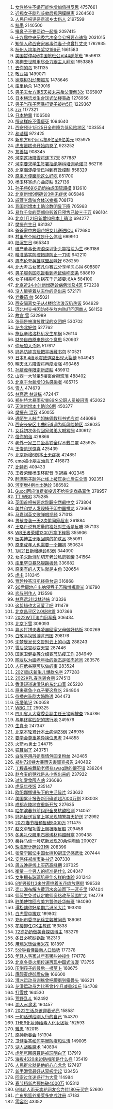 1. [女性终生不婚可能性增加值得反思](https://s.weibo.com//weibo?q=%23%E5%A5%B3%E6%80%A7%E7%BB%88%E7%94%9F%E4%B8%8D%E5%A9%9A%E5%8F%AF%E8%83%BD%E6%80%A7%E5%A2%9E%E5%8A%A0%E5%80%BC%E5%BE%97%E5%8F%8D%E6%80%9D%23&Refer=top) 4757661
2. [近视女子剧烈咳嗽后视网膜脱离](https://s.weibo.com//weibo?q=%23%E8%BF%91%E8%A7%86%E5%A5%B3%E5%AD%90%E5%89%A7%E7%83%88%E5%92%B3%E5%97%BD%E5%90%8E%E8%A7%86%E7%BD%91%E8%86%9C%E8%84%B1%E7%A6%BB%23&Refer=top) 2264560
3. [人民日报评恶意返乡太伤人](https://s.weibo.com//weibo?q=%23%E4%BA%BA%E6%B0%91%E6%97%A5%E6%8A%A5%E8%AF%84%E6%81%B6%E6%84%8F%E8%BF%94%E4%B9%A1%E5%A4%AA%E4%BC%A4%E4%BA%BA%23&Refer=top) 2197599
4. [梓墨](https://s.weibo.com//weibo?q=%E6%A2%93%E5%A2%A8&Refer=top) 2140500
5. [擤鼻子不要两边一起擤](https://s.weibo.com//weibo?q=%23%E6%93%A4%E9%BC%BB%E5%AD%90%E4%B8%8D%E8%A6%81%E4%B8%A4%E8%BE%B9%E4%B8%80%E8%B5%B7%E6%93%A4%23&Refer=top) 2097415
6. [十九届中央纪委六次全会公报要点速览](https://s.weibo.com//weibo?q=%23%E5%8D%81%E4%B9%9D%E5%B1%8A%E4%B8%AD%E5%A4%AE%E7%BA%AA%E5%A7%94%E5%85%AD%E6%AC%A1%E5%85%A8%E4%BC%9A%E5%85%AC%E6%8A%A5%E8%A6%81%E7%82%B9%E9%80%9F%E8%A7%88%23&Refer=top) 2031015
7. [知情人称西安家暴事件妻子也曾打丈夫](https://s.weibo.com//weibo?q=%23%E7%9F%A5%E6%83%85%E4%BA%BA%E7%A7%B0%E8%A5%BF%E5%AE%89%E5%AE%B6%E6%9A%B4%E4%BA%8B%E4%BB%B6%E5%A6%BB%E5%AD%90%E4%B9%9F%E6%9B%BE%E6%89%93%E4%B8%88%E5%A4%AB%23&Refer=top) 1762935
8. [杭州人均年终奖12196元](https://s.weibo.com//weibo?q=%23%E6%9D%AD%E5%B7%9E%E4%BA%BA%E5%9D%87%E5%B9%B4%E7%BB%88%E5%A5%9612196%E5%85%83%23&Refer=top) 1661583
9. [美国暂停4家中国航班公司44趟航班](https://s.weibo.com//weibo?q=%23%E7%BE%8E%E5%9B%BD%E6%9A%82%E5%81%9C4%E5%AE%B6%E4%B8%AD%E5%9B%BD%E8%88%AA%E7%8F%AD%E5%85%AC%E5%8F%B844%E8%B6%9F%E8%88%AA%E7%8F%AD%23&Refer=top) 1659813
10. [狗狗去世前用尽全力跟主人拜别](https://s.weibo.com//weibo?q=%23%E7%8B%97%E7%8B%97%E5%8E%BB%E4%B8%96%E5%89%8D%E7%94%A8%E5%B0%BD%E5%85%A8%E5%8A%9B%E8%B7%9F%E4%B8%BB%E4%BA%BA%E6%8B%9C%E5%88%AB%23&Refer=top) 1653885
11. [去你的岛](https://s.weibo.com//weibo?q=%E5%8E%BB%E4%BD%A0%E7%9A%84%E5%B2%9B&Refer=top) 1511135
12. [敬业福](https://s.weibo.com//weibo?q=%E6%95%AC%E4%B8%9A%E7%A6%8F&Refer=top) 1499071
13. [徐瑛彬3比1樊振东](https://s.weibo.com//weibo?q=%23%E5%BE%90%E7%91%9B%E5%BD%AC3%E6%AF%941%E6%A8%8A%E6%8C%AF%E4%B8%9C%23&Refer=top) 1478646
14. [库里绝杀](https://s.weibo.com//weibo?q=%23%E5%BA%93%E9%87%8C%E7%BB%9D%E6%9D%80%23&Refer=top) 1439016
15. [男子去女方家5天被未来岳父灌倒3次](https://s.weibo.com//weibo?q=%23%E7%94%B7%E5%AD%90%E5%8E%BB%E5%A5%B3%E6%96%B9%E5%AE%B65%E5%A4%A9%E8%A2%AB%E6%9C%AA%E6%9D%A5%E5%B2%B3%E7%88%B6%E7%81%8C%E5%80%923%E6%AC%A1%23&Refer=top) 1365907
16. [日本横滨发生台球式坠楼事故](https://s.weibo.com//weibo?q=%23%E6%97%A5%E6%9C%AC%E6%A8%AA%E6%BB%A8%E5%8F%91%E7%94%9F%E5%8F%B0%E7%90%83%E5%BC%8F%E5%9D%A0%E6%A5%BC%E4%BA%8B%E6%95%85%23&Refer=top) 1276956
17. [男子当孩子面暴打妻子被拘5日](https://s.weibo.com//weibo?q=%23%E7%94%B7%E5%AD%90%E5%BD%93%E5%AD%A9%E5%AD%90%E9%9D%A2%E6%9A%B4%E6%89%93%E5%A6%BB%E5%AD%90%E8%A2%AB%E6%8B%985%E6%97%A5%23&Refer=top) 1229367
18. [zzr](https://s.weibo.com//weibo?q=zzr&Refer=top) 1177321
19. [日本地震](https://s.weibo.com//weibo?q=%E6%97%A5%E6%9C%AC%E5%9C%B0%E9%9C%87&Refer=top) 1106508
20. [照这样吃不得瘦死](https://s.weibo.com//weibo?q=%23%E7%85%A7%E8%BF%99%E6%A0%B7%E5%90%83%E4%B8%8D%E5%BE%97%E7%98%A6%E6%AD%BB%23&Refer=top) 1094640
21. [西安预计1月25日全市降为低风险地区](https://s.weibo.com//weibo?q=%23%E8%A5%BF%E5%AE%89%E9%A2%84%E8%AE%A11%E6%9C%8825%E6%97%A5%E5%85%A8%E5%B8%82%E9%99%8D%E4%B8%BA%E4%BD%8E%E9%A3%8E%E9%99%A9%E5%9C%B0%E5%8C%BA%23&Refer=top) 1033554
22. [和谐福](https://s.weibo.com//weibo?q=%23%E5%92%8C%E8%B0%90%E7%A6%8F%23&Refer=top) 972425
23. [新东方6个月亏损8亿至9亿美元](https://s.weibo.com//weibo?q=%23%E6%96%B0%E4%B8%9C%E6%96%B96%E4%B8%AA%E6%9C%88%E4%BA%8F%E6%8D%9F8%E4%BA%BF%E8%87%B39%E4%BA%BF%E7%BE%8E%E5%85%83%23&Refer=top) 925975
24. [虎皮蛋糕也开始内卷了](https://s.weibo.com//weibo?q=%23%E8%99%8E%E7%9A%AE%E8%9B%8B%E7%B3%95%E4%B9%9F%E5%BC%80%E5%A7%8B%E5%86%85%E5%8D%B7%E4%BA%86%23&Refer=top) 923252
25. [友善福](https://s.weibo.com//weibo?q=%E5%8F%8B%E5%96%84%E7%A6%8F&Refer=top) 908345
26. [河南这场降雪将连下7天](https://s.weibo.com//weibo?q=%23%E6%B2%B3%E5%8D%97%E8%BF%99%E5%9C%BA%E9%99%8D%E9%9B%AA%E5%B0%86%E8%BF%9E%E4%B8%8B7%E5%A4%A9%23&Refer=top) 877887
27. [河南要求学生签署拒绝学科培训承诺书](https://s.weibo.com//weibo?q=%23%E6%B2%B3%E5%8D%97%E8%A6%81%E6%B1%82%E5%AD%A6%E7%94%9F%E7%AD%BE%E7%BD%B2%E6%8B%92%E7%BB%9D%E5%AD%A6%E7%A7%91%E5%9F%B9%E8%AE%AD%E6%89%BF%E8%AF%BA%E4%B9%A6%23&Refer=top) 862116
28. [北京海淀疫情已得到有效控制](https://s.weibo.com//weibo?q=%23%E5%8C%97%E4%BA%AC%E6%B5%B7%E6%B7%80%E7%96%AB%E6%83%85%E5%B7%B2%E5%BE%97%E5%88%B0%E6%9C%89%E6%95%88%E6%8E%A7%E5%88%B6%23&Refer=top) 858329
29. [原来方便面能这么好吃](https://s.weibo.com//weibo?q=%23%E5%8E%9F%E6%9D%A5%E6%96%B9%E4%BE%BF%E9%9D%A2%E8%83%BD%E8%BF%99%E4%B9%88%E5%A5%BD%E5%90%83%23&Refer=top) 851700
30. [杨玉环寅虎心曲皮肤](https://s.weibo.com//weibo?q=%23%E6%9D%A8%E7%8E%89%E7%8E%AF%E5%AF%85%E8%99%8E%E5%BF%83%E6%9B%B2%E7%9A%AE%E8%82%A4%23&Refer=top) 827136
31. [孙子将69岁奶奶拍成国际超模](https://s.weibo.com//weibo?q=%23%E5%AD%99%E5%AD%90%E5%B0%8669%E5%B2%81%E5%A5%B6%E5%A5%B6%E6%8B%8D%E6%88%90%E5%9B%BD%E9%99%85%E8%B6%85%E6%A8%A1%23&Refer=top) 812610
32. [北京新增9例确诊3例无症状](https://s.weibo.com//weibo?q=%23%E5%8C%97%E4%BA%AC%E6%96%B0%E5%A2%9E9%E4%BE%8B%E7%A1%AE%E8%AF%8A3%E4%BE%8B%E6%97%A0%E7%97%87%E7%8A%B6%23&Refer=top) 805846
33. [戚薇李承铉合体送幸福](https://s.weibo.com//weibo?q=%23%E6%88%9A%E8%96%87%E6%9D%8E%E6%89%BF%E9%93%89%E5%90%88%E4%BD%93%E9%80%81%E5%B9%B8%E7%A6%8F%23&Refer=top) 708170
34. [我国新增本土确诊数明显下降](https://s.weibo.com//weibo?q=%23%E6%88%91%E5%9B%BD%E6%96%B0%E5%A2%9E%E6%9C%AC%E5%9C%9F%E7%A1%AE%E8%AF%8A%E6%95%B0%E6%98%8E%E6%98%BE%E4%B8%8B%E9%99%8D%23&Refer=top) 705963
35. [易烊千玺的两部电影首日预售已破三千万](https://s.weibo.com//weibo?q=%23%E6%98%93%E7%83%8A%E5%8D%83%E7%8E%BA%E7%9A%84%E4%B8%A4%E9%83%A8%E7%94%B5%E5%BD%B1%E9%A6%96%E6%97%A5%E9%A2%84%E5%94%AE%E5%B7%B2%E7%A0%B4%E4%B8%89%E5%8D%83%E4%B8%87%23&Refer=top) 696104
36. [北京1月21日新增10例本土确诊](https://s.weibo.com//weibo?q=%23%E5%8C%97%E4%BA%AC1%E6%9C%8821%E6%97%A5%E6%96%B0%E5%A2%9E10%E4%BE%8B%E6%9C%AC%E5%9C%9F%E7%A1%AE%E8%AF%8A%23&Refer=top) 694277
37. [樊振东生日](https://s.weibo.com//weibo?q=%E6%A8%8A%E6%8C%AF%E4%B8%9C%E7%94%9F%E6%97%A5&Refer=top) 681387
38. [爸爸家中放烟花把女儿送进ICU](https://s.weibo.com//weibo?q=%23%E7%88%B8%E7%88%B8%E5%AE%B6%E4%B8%AD%E6%94%BE%E7%83%9F%E8%8A%B1%E6%8A%8A%E5%A5%B3%E5%84%BF%E9%80%81%E8%BF%9BICU%23&Refer=top) 672680
39. [村里有个网红是什么体验](https://s.weibo.com//weibo?q=%23%E6%9D%91%E9%87%8C%E6%9C%89%E4%B8%AA%E7%BD%91%E7%BA%A2%E6%98%AF%E4%BB%80%E4%B9%88%E4%BD%93%E9%AA%8C%23&Refer=top) 669910
40. [陆沉生日](https://s.weibo.com//weibo?q=%E9%99%86%E6%B2%89%E7%94%9F%E6%97%A5&Refer=top) 665343
41. [破产董事长流浪深圳街头靠拾荒为生](https://s.weibo.com//weibo?q=%23%E7%A0%B4%E4%BA%A7%E8%91%A3%E4%BA%8B%E9%95%BF%E6%B5%81%E6%B5%AA%E6%B7%B1%E5%9C%B3%E8%A1%97%E5%A4%B4%E9%9D%A0%E6%8B%BE%E8%8D%92%E4%B8%BA%E7%94%9F%23&Refer=top) 663186
42. [精准落实防控措施防止一刀切](https://s.weibo.com//weibo?q=%23%E7%B2%BE%E5%87%86%E8%90%BD%E5%AE%9E%E9%98%B2%E6%8E%A7%E6%8E%AA%E6%96%BD%E9%98%B2%E6%AD%A2%E4%B8%80%E5%88%80%E5%88%87%23&Refer=top) 642210
43. [周杰伦夸英雄联盟品味好](https://s.weibo.com//weibo?q=%E5%91%A8%E6%9D%B0%E4%BC%A6%E5%A4%B8%E8%8B%B1%E9%9B%84%E8%81%94%E7%9B%9F%E5%93%81%E5%91%B3%E5%A5%BD&Refer=top) 626259
44. [北大考古女孩凡尔赛式分享学习心得](https://s.weibo.com//weibo?q=%23%E5%8C%97%E5%A4%A7%E8%80%83%E5%8F%A4%E5%A5%B3%E5%AD%A9%E5%87%A1%E5%B0%94%E8%B5%9B%E5%BC%8F%E5%88%86%E4%BA%AB%E5%AD%A6%E4%B9%A0%E5%BF%83%E5%BE%97%23&Refer=top) 608807
45. [男子服务区吃饭看到老鼠偷吃面条](https://s.weibo.com//weibo?q=%23%E7%94%B7%E5%AD%90%E6%9C%8D%E5%8A%A1%E5%8C%BA%E5%90%83%E9%A5%AD%E7%9C%8B%E5%88%B0%E8%80%81%E9%BC%A0%E5%81%B7%E5%90%83%E9%9D%A2%E6%9D%A1%23&Refer=top) 588619
46. [女子相亲吃火锅花千元被要求AA](https://s.weibo.com//weibo?q=%23%E5%A5%B3%E5%AD%90%E7%9B%B8%E4%BA%B2%E5%90%83%E7%81%AB%E9%94%85%E8%8A%B1%E5%8D%83%E5%85%83%E8%A2%AB%E8%A6%81%E6%B1%82AA%23&Refer=top) 584100
47. [北京近24小时新增确诊病例涉及4区](https://s.weibo.com//weibo?q=%23%E5%8C%97%E4%BA%AC%E8%BF%9124%E5%B0%8F%E6%97%B6%E6%96%B0%E5%A2%9E%E7%A1%AE%E8%AF%8A%E7%97%85%E4%BE%8B%E6%B6%89%E5%8F%8A4%E5%8C%BA%23&Refer=top) 573238
48. [没人能笑着从去你的岛出来](https://s.weibo.com//weibo?q=%23%E6%B2%A1%E4%BA%BA%E8%83%BD%E7%AC%91%E7%9D%80%E4%BB%8E%E5%8E%BB%E4%BD%A0%E7%9A%84%E5%B2%9B%E5%87%BA%E6%9D%A5%23&Refer=top) 572171
49. [老番茄 帅](https://s.weibo.com//weibo?q=%E8%80%81%E7%95%AA%E8%8C%84%20%E5%B8%85&Refer=top) 565021
50. [西安隔离女子从4楼给流浪汉扔热饭](https://s.weibo.com//weibo?q=%23%E8%A5%BF%E5%AE%89%E9%9A%94%E7%A6%BB%E5%A5%B3%E5%AD%90%E4%BB%8E4%E6%A5%BC%E7%BB%99%E6%B5%81%E6%B5%AA%E6%B1%89%E6%89%94%E7%83%AD%E9%A5%AD%23&Refer=top) 564929
51. [河北村支书因防疫在群内称赶回河南人](https://s.weibo.com//weibo?q=%23%E6%B2%B3%E5%8C%97%E6%9D%91%E6%94%AF%E4%B9%A6%E5%9B%A0%E9%98%B2%E7%96%AB%E5%9C%A8%E7%BE%A4%E5%86%85%E7%A7%B0%E8%B5%B6%E5%9B%9E%E6%B2%B3%E5%8D%97%E4%BA%BA%23&Refer=top) 561150
52. [故宫 雪](https://s.weibo.com//weibo?q=%E6%95%85%E5%AE%AB%20%E9%9B%AA&Refer=top) 532989
53. [张俪是被演技耽误的女团吧](https://s.weibo.com//weibo?q=%23%E5%BC%A0%E4%BF%AA%E6%98%AF%E8%A2%AB%E6%BC%94%E6%8A%80%E8%80%BD%E8%AF%AF%E7%9A%84%E5%A5%B3%E5%9B%A2%E5%90%A7%23&Refer=top) 530702
54. [花少北好帅](https://s.weibo.com//weibo?q=%E8%8A%B1%E5%B0%91%E5%8C%97%E5%A5%BD%E5%B8%85&Refer=top) 527762
55. [施瓦辛格洛杉矶发生车祸](https://s.weibo.com//weibo?q=%23%E6%96%BD%E7%93%A6%E8%BE%9B%E6%A0%BC%E6%B4%9B%E6%9D%89%E7%9F%B6%E5%8F%91%E7%94%9F%E8%BD%A6%E7%A5%B8%23&Refer=top) 526114
56. [财务自由原来是这个意思](https://s.weibo.com//weibo?q=%23%E8%B4%A2%E5%8A%A1%E8%87%AA%E7%94%B1%E5%8E%9F%E6%9D%A5%E6%98%AF%E8%BF%99%E4%B8%AA%E6%84%8F%E6%80%9D%23&Refer=top) 520937
57. [你玩狼人杀吗](https://s.weibo.com//weibo?q=%23%E4%BD%A0%E7%8E%A9%E7%8B%BC%E4%BA%BA%E6%9D%80%E5%90%97%23&Refer=top) 517617
58. [妈妈防娃贪玩把平板藏书包](https://s.weibo.com//weibo?q=%23%E5%A6%88%E5%A6%88%E9%98%B2%E5%A8%83%E8%B4%AA%E7%8E%A9%E6%8A%8A%E5%B9%B3%E6%9D%BF%E8%97%8F%E4%B9%A6%E5%8C%85%23&Refer=top) 510521
59. [日本6.4级地震致道路出现大裂缝](https://s.weibo.com//weibo?q=%23%E6%97%A5%E6%9C%AC6.4%E7%BA%A7%E5%9C%B0%E9%9C%87%E8%87%B4%E9%81%93%E8%B7%AF%E5%87%BA%E7%8E%B0%E5%A4%A7%E8%A3%82%E7%BC%9D%23&Refer=top) 504943
60. [明天北方降雪将再度增强](https://s.weibo.com//weibo?q=%23%E6%98%8E%E5%A4%A9%E5%8C%97%E6%96%B9%E9%99%8D%E9%9B%AA%E5%B0%86%E5%86%8D%E5%BA%A6%E5%A2%9E%E5%BC%BA%23&Refer=top) 493468
61. [孙膑虎年限定新皮肤](https://s.weibo.com//weibo?q=%23%E5%AD%99%E8%86%91%E8%99%8E%E5%B9%B4%E9%99%90%E5%AE%9A%E6%96%B0%E7%9A%AE%E8%82%A4%23&Refer=top) 489912
62. [山西一大爷坐5楼窗台擦玻璃](https://s.weibo.com//weibo?q=%23%E5%B1%B1%E8%A5%BF%E4%B8%80%E5%A4%A7%E7%88%B7%E5%9D%905%E6%A5%BC%E7%AA%97%E5%8F%B0%E6%93%A6%E7%8E%BB%E7%92%83%23&Refer=top) 488402
63. [北京丰台新增10名感染者](https://s.weibo.com//weibo?q=%23%E5%8C%97%E4%BA%AC%E4%B8%B0%E5%8F%B0%E6%96%B0%E5%A2%9E10%E5%90%8D%E6%84%9F%E6%9F%93%E8%80%85%23&Refer=top) 485715
64. [雪人](https://s.weibo.com//weibo?q=%E9%9B%AA%E4%BA%BA&Refer=top) 474679
65. [林高远 林诗栋](https://s.weibo.com//weibo?q=%E6%9E%97%E9%AB%98%E8%BF%9C%20%E6%9E%97%E8%AF%97%E6%A0%8B&Refer=top) 472447
66. [郑州特大暴雨灾害89名公职人员被问责](https://s.weibo.com//weibo?q=%23%E9%83%91%E5%B7%9E%E7%89%B9%E5%A4%A7%E6%9A%B4%E9%9B%A8%E7%81%BE%E5%AE%B389%E5%90%8D%E5%85%AC%E8%81%8C%E4%BA%BA%E5%91%98%E8%A2%AB%E9%97%AE%E8%B4%A3%23&Refer=top) 452022
67. [天津新增本土确诊6例](https://s.weibo.com//weibo?q=%23%E5%A4%A9%E6%B4%A5%E6%96%B0%E5%A2%9E%E6%9C%AC%E5%9C%9F%E7%A1%AE%E8%AF%8A6%E4%BE%8B%23&Refer=top) 450377
68. [樊振东 混双](https://s.weibo.com//weibo?q=%E6%A8%8A%E6%8C%AF%E4%B8%9C%20%E6%B7%B7%E5%8F%8C&Refer=top) 450055
69. [遇陌生人敲门姐妹俩教科书式应对](https://s.weibo.com//weibo?q=%23%E9%81%87%E9%99%8C%E7%94%9F%E4%BA%BA%E6%95%B2%E9%97%A8%E5%A7%90%E5%A6%B9%E4%BF%A9%E6%95%99%E7%A7%91%E4%B9%A6%E5%BC%8F%E5%BA%94%E5%AF%B9%23&Refer=top) 446086
70. [西安长安区韦曲街道调为低风险地区](https://s.weibo.com//weibo?q=%23%E8%A5%BF%E5%AE%89%E9%95%BF%E5%AE%89%E5%8C%BA%E9%9F%A6%E6%9B%B2%E8%A1%97%E9%81%93%E8%B0%83%E4%B8%BA%E4%BD%8E%E9%A3%8E%E9%99%A9%E5%9C%B0%E5%8C%BA%23&Refer=top) 438035
71. [女兵初次休假回家弟弟大喊紧拥](https://s.weibo.com//weibo?q=%23%E5%A5%B3%E5%85%B5%E5%88%9D%E6%AC%A1%E4%BC%91%E5%81%87%E5%9B%9E%E5%AE%B6%E5%BC%9F%E5%BC%9F%E5%A4%A7%E5%96%8A%E7%B4%A7%E6%8B%A5%23&Refer=top) 430612
72. [信你的谐](https://s.weibo.com//weibo?q=%23%E4%BF%A1%E4%BD%A0%E7%9A%84%E8%B0%90%23&Refer=top) 428866
73. [老外一家三口坐高铁全程不戴口罩](https://s.weibo.com//weibo?q=%23%E8%80%81%E5%A4%96%E4%B8%80%E5%AE%B6%E4%B8%89%E5%8F%A3%E5%9D%90%E9%AB%98%E9%93%81%E5%85%A8%E7%A8%8B%E4%B8%8D%E6%88%B4%E5%8F%A3%E7%BD%A9%23&Refer=top) 425925
74. [王俊凯送惊喜](https://s.weibo.com//weibo?q=%E7%8E%8B%E4%BF%8A%E5%87%AF%E9%80%81%E6%83%8A%E5%96%9C&Refer=top) 425439
75. [北京新增6例本土无症状](https://s.weibo.com//weibo?q=%23%E5%8C%97%E4%BA%AC%E6%96%B0%E5%A2%9E6%E4%BE%8B%E6%9C%AC%E5%9C%9F%E6%97%A0%E7%97%87%E7%8A%B6%23&Refer=top) 424851
76. [emo被小朋友治愈了](https://s.weibo.com//weibo?q=%23emo%E8%A2%AB%E5%B0%8F%E6%9C%8B%E5%8F%8B%E6%B2%BB%E6%84%88%E4%BA%86%23&Refer=top) 416873
77. [比特币](https://s.weibo.com//weibo?q=%E6%AF%94%E7%89%B9%E5%B8%81&Refer=top) 409433
78. [王者荣耀杨玉环配音 季冠霖](https://s.weibo.com//weibo?q=%E7%8E%8B%E8%80%85%E8%8D%A3%E8%80%80%E6%9D%A8%E7%8E%89%E7%8E%AF%E9%85%8D%E9%9F%B3%20%E5%AD%A3%E5%86%A0%E9%9C%96&Refer=top) 402345
79. [醉酒男子趴停止线上被压身亡后车全责](https://s.weibo.com//weibo?q=%23%E9%86%89%E9%85%92%E7%94%B7%E5%AD%90%E8%B6%B4%E5%81%9C%E6%AD%A2%E7%BA%BF%E4%B8%8A%E8%A2%AB%E5%8E%8B%E8%BA%AB%E4%BA%A1%E5%90%8E%E8%BD%A6%E5%85%A8%E8%B4%A3%23&Refer=top) 392351
80. [河南增4例本土确诊](https://s.weibo.com//weibo?q=%23%E6%B2%B3%E5%8D%97%E5%A2%9E4%E4%BE%8B%E6%9C%AC%E5%9C%9F%E7%A1%AE%E8%AF%8A%23&Refer=top) 386582
81. [Gucci回应消费者投诉不给鉴定商品真伪](https://s.weibo.com//weibo?q=%23Gucci%E5%9B%9E%E5%BA%94%E6%B6%88%E8%B4%B9%E8%80%85%E6%8A%95%E8%AF%89%E4%B8%8D%E7%BB%99%E9%89%B4%E5%AE%9A%E5%95%86%E5%93%81%E7%9C%9F%E4%BC%AA%23&Refer=top) 378957
82. [TT WBG](https://s.weibo.com//weibo?q=TT%20WBG&Refer=top) 375285
83. [英国首相被要求辞职突然飙中文](https://s.weibo.com//weibo?q=%23%E8%8B%B1%E5%9B%BD%E9%A6%96%E7%9B%B8%E8%A2%AB%E8%A6%81%E6%B1%82%E8%BE%9E%E8%81%8C%E7%AA%81%E7%84%B6%E9%A3%99%E4%B8%AD%E6%96%87%23&Refer=top) 373804
84. [美共和党人发现椅子印中国祥龙](https://s.weibo.com//weibo?q=%23%E7%BE%8E%E5%85%B1%E5%92%8C%E5%85%9A%E4%BA%BA%E5%8F%91%E7%8E%B0%E6%A4%85%E5%AD%90%E5%8D%B0%E4%B8%AD%E5%9B%BD%E7%A5%A5%E9%BE%99%23&Refer=top) 373668
85. [马嘉祺英文歌弹唱视频](https://s.weibo.com//weibo?q=%23%E9%A9%AC%E5%98%89%E7%A5%BA%E8%8B%B1%E6%96%87%E6%AD%8C%E5%BC%B9%E5%94%B1%E8%A7%86%E9%A2%91%23&Refer=top) 371013
86. [男孩变装一天2次偷同家超市](https://s.weibo.com//weibo?q=%23%E7%94%B7%E5%AD%A9%E5%8F%98%E8%A3%85%E4%B8%80%E5%A4%A92%E6%AC%A1%E5%81%B7%E5%90%8C%E5%AE%B6%E8%B6%85%E5%B8%82%23&Refer=top) 361884
87. [王珞丹说有质量的独处对生活是反哺](https://s.weibo.com//weibo?q=%23%E7%8E%8B%E7%8F%9E%E4%B8%B9%E8%AF%B4%E6%9C%89%E8%B4%A8%E9%87%8F%E7%9A%84%E7%8B%AC%E5%A4%84%E5%AF%B9%E7%94%9F%E6%B4%BB%E6%98%AF%E5%8F%8D%E5%93%BA%23&Refer=top) 357133
88. [WB王者荣耀1200万拿下梓墨](https://s.weibo.com//weibo?q=%23WB%E7%8E%8B%E8%80%85%E8%8D%A3%E8%80%801200%E4%B8%87%E6%8B%BF%E4%B8%8B%E6%A2%93%E5%A2%A8%23&Refer=top) 355906
89. [医美博主无限回购的护肤品](https://s.weibo.com//weibo?q=%E5%8C%BB%E7%BE%8E%E5%8D%9A%E4%B8%BB%E6%97%A0%E9%99%90%E5%9B%9E%E8%B4%AD%E7%9A%84%E6%8A%A4%E8%82%A4%E5%93%81&Refer=top) 355091
90. [原来成年人也需要一个拥抱](https://s.weibo.com//weibo?q=%23%E5%8E%9F%E6%9D%A5%E6%88%90%E5%B9%B4%E4%BA%BA%E4%B9%9F%E9%9C%80%E8%A6%81%E4%B8%80%E4%B8%AA%E6%8B%A5%E6%8A%B1%23&Refer=top) 350624
91. [1月21日新增确诊63例](https://s.weibo.com//weibo?q=%231%E6%9C%8821%E6%97%A5%E6%96%B0%E5%A2%9E%E7%A1%AE%E8%AF%8A63%E4%BE%8B%23&Refer=top) 344090
92. [女子求助消防切开老公私房钱罐](https://s.weibo.com//weibo?q=%23%E5%A5%B3%E5%AD%90%E6%B1%82%E5%8A%A9%E6%B6%88%E9%98%B2%E5%88%87%E5%BC%80%E8%80%81%E5%85%AC%E7%A7%81%E6%88%BF%E9%92%B1%E7%BD%90%23&Refer=top) 341564
93. [库里罕见暴怒狠踹板凳](https://s.weibo.com//weibo?q=%23%E5%BA%93%E9%87%8C%E7%BD%95%E8%A7%81%E6%9A%B4%E6%80%92%E7%8B%A0%E8%B8%B9%E6%9D%BF%E5%87%B3%23&Refer=top) 336682
94. [原来有的人天生就是主角](https://s.weibo.com//weibo?q=%23%E5%8E%9F%E6%9D%A5%E6%9C%89%E7%9A%84%E4%BA%BA%E5%A4%A9%E7%94%9F%E5%B0%B1%E6%98%AF%E4%B8%BB%E8%A7%92%23&Refer=top) 320654
95. [虎卡](https://s.weibo.com//weibo?q=%E8%99%8E%E5%8D%A1&Refer=top) 318245
96. [贾玲秒答冯巩经典台词](https://s.weibo.com//weibo?q=%23%E8%B4%BE%E7%8E%B2%E7%A7%92%E7%AD%94%E5%86%AF%E5%B7%A9%E7%BB%8F%E5%85%B8%E5%8F%B0%E8%AF%8D%23&Refer=top) 316868
97. [90后房地产出纳侵吞千万赌博挥霍光](https://s.weibo.com//weibo?q=%2390%E5%90%8E%E6%88%BF%E5%9C%B0%E4%BA%A7%E5%87%BA%E7%BA%B3%E4%BE%B5%E5%90%9E%E5%8D%83%E4%B8%87%E8%B5%8C%E5%8D%9A%E6%8C%A5%E9%9C%8D%E5%85%89%23&Refer=top) 316790
98. [恋与制作人](https://s.weibo.com//weibo?q=%E6%81%8B%E4%B8%8E%E5%88%B6%E4%BD%9C%E4%BA%BA&Refer=top) 313596
99. [林高远3比2林诗栋](https://s.weibo.com//weibo?q=%23%E6%9E%97%E9%AB%98%E8%BF%9C3%E6%AF%942%E6%9E%97%E8%AF%97%E6%A0%8B%23&Refer=top) 313336
100. [这剪辑也太可爱了吧](https://s.weibo.com//weibo?q=%23%E8%BF%99%E5%89%AA%E8%BE%91%E4%B9%9F%E5%A4%AA%E5%8F%AF%E7%88%B1%E4%BA%86%E5%90%A7%23&Refer=top) 311479
101. [北京昌平区2.0级地震](https://s.weibo.com//weibo?q=%E5%8C%97%E4%BA%AC%E6%98%8C%E5%B9%B3%E5%8C%BA2.0%E7%BA%A7%E5%9C%B0%E9%9C%87&Refer=top) 307366
102. [2022WTT澳门冠军赛](https://s.weibo.com//weibo?q=%232022WTT%E6%BE%B3%E9%97%A8%E5%86%A0%E5%86%9B%E8%B5%9B%23&Refer=top) 306434
103. [北京下雪](https://s.weibo.com//weibo?q=%E5%8C%97%E4%BA%AC%E4%B8%8B%E9%9B%AA&Refer=top) 306093
104. [异乡打拼夫妻凌晨回家父母做好热饭](https://s.weibo.com//weibo?q=%23%E5%BC%82%E4%B9%A1%E6%89%93%E6%8B%BC%E5%A4%AB%E5%A6%BB%E5%87%8C%E6%99%A8%E5%9B%9E%E5%AE%B6%E7%88%B6%E6%AF%8D%E5%81%9A%E5%A5%BD%E7%83%AD%E9%A5%AD%23&Refer=top) 300269
105. [白敬亭换微博背景图](https://s.weibo.com//weibo?q=%23%E7%99%BD%E6%95%AC%E4%BA%AD%E6%8D%A2%E5%BE%AE%E5%8D%9A%E8%83%8C%E6%99%AF%E5%9B%BE%23&Refer=top) 298176
106. [沈梦辰发长文告别云上的小店](https://s.weibo.com//weibo?q=%23%E6%B2%88%E6%A2%A6%E8%BE%B0%E5%8F%91%E9%95%BF%E6%96%87%E5%91%8A%E5%88%AB%E4%BA%91%E4%B8%8A%E7%9A%84%E5%B0%8F%E5%BA%97%23&Refer=top) 288243
107. [雪后故宫秒变天宫](https://s.weibo.com//weibo?q=%23%E9%9B%AA%E5%90%8E%E6%95%85%E5%AE%AB%E7%A7%92%E5%8F%98%E5%A4%A9%E5%AE%AB%23&Refer=top) 287446
108. [国家卫健委等介绍春节防疫工作](https://s.weibo.com//weibo?q=%23%E5%9B%BD%E5%AE%B6%E5%8D%AB%E5%81%A5%E5%A7%94%E7%AD%89%E4%BB%8B%E7%BB%8D%E6%98%A5%E8%8A%82%E9%98%B2%E7%96%AB%E5%B7%A5%E4%BD%9C%23&Refer=top) 284949
109. [网友以为画老年妆的张杰是张杰爸爸](https://s.weibo.com//weibo?q=%23%E7%BD%91%E5%8F%8B%E4%BB%A5%E4%B8%BA%E7%94%BB%E8%80%81%E5%B9%B4%E5%A6%86%E7%9A%84%E5%BC%A0%E6%9D%B0%E6%98%AF%E5%BC%A0%E6%9D%B0%E7%88%B8%E7%88%B8%23&Refer=top) 283576
110. [人在低谷期可以做的事](https://s.weibo.com//weibo?q=%23%E4%BA%BA%E5%9C%A8%E4%BD%8E%E8%B0%B7%E6%9C%9F%E5%8F%AF%E4%BB%A5%E5%81%9A%E7%9A%84%E4%BA%8B%23&Refer=top) 283524
111. [2021重庆新生儿爆款名字](https://s.weibo.com//weibo?q=%232021%E9%87%8D%E5%BA%86%E6%96%B0%E7%94%9F%E5%84%BF%E7%88%86%E6%AC%BE%E5%90%8D%E5%AD%97%23&Refer=top) 277283
112. [2022KPL春季转会期](https://s.weibo.com//weibo?q=%232022KPL%E6%98%A5%E5%AD%A3%E8%BD%AC%E4%BC%9A%E6%9C%9F%23&Refer=top) 274513
113. [香港短道速滑队的东北口音](https://s.weibo.com//weibo?q=%23%E9%A6%99%E6%B8%AF%E7%9F%AD%E9%81%93%E9%80%9F%E6%BB%91%E9%98%9F%E7%9A%84%E4%B8%9C%E5%8C%97%E5%8F%A3%E9%9F%B3%23&Refer=top) 265220
114. [原来章鱼小丸子要这样吃](https://s.weibo.com//weibo?q=%23%E5%8E%9F%E6%9D%A5%E7%AB%A0%E9%B1%BC%E5%B0%8F%E4%B8%B8%E5%AD%90%E8%A6%81%E8%BF%99%E6%A0%B7%E5%90%83%23&Refer=top) 264804
115. [待播古装剧大婚路透](https://s.weibo.com//weibo?q=%23%E5%BE%85%E6%92%AD%E5%8F%A4%E8%A3%85%E5%89%A7%E5%A4%A7%E5%A9%9A%E8%B7%AF%E9%80%8F%23&Refer=top) 264473
116. [灰塔笔记](https://s.weibo.com//weibo?q=%E7%81%B0%E5%A1%94%E7%AC%94%E8%AE%B0&Refer=top) 260658
117. [WBG TT](https://s.weibo.com//weibo?q=WBG%20TT&Refer=top) 259325
118. [四川省人大常委会副主任王铭晖被查](https://s.weibo.com//weibo?q=%23%E5%9B%9B%E5%B7%9D%E7%9C%81%E4%BA%BA%E5%A4%A7%E5%B8%B8%E5%A7%94%E4%BC%9A%E5%89%AF%E4%B8%BB%E4%BB%BB%E7%8E%8B%E9%93%AD%E6%99%96%E8%A2%AB%E6%9F%A5%23&Refer=top) 254786
119. [与年终奖匹配的旅行地](https://s.weibo.com//weibo?q=%23%E4%B8%8E%E5%B9%B4%E7%BB%88%E5%A5%96%E5%8C%B9%E9%85%8D%E7%9A%84%E6%97%85%E8%A1%8C%E5%9C%B0%23&Refer=top) 249576
120. [生肖卡](https://s.weibo.com//weibo?q=%23%E7%94%9F%E8%82%96%E5%8D%A1%23&Refer=top) 247347
121. [北京本轮累计本土病例23例](https://s.weibo.com//weibo?q=%23%E5%8C%97%E4%BA%AC%E6%9C%AC%E8%BD%AE%E7%B4%AF%E8%AE%A1%E6%9C%AC%E5%9C%9F%E7%97%85%E4%BE%8B23%E4%BE%8B%23&Refer=top) 246935
122. [要学会尊重差异换位思考](https://s.weibo.com//weibo?q=%23%E8%A6%81%E5%AD%A6%E4%BC%9A%E5%B0%8A%E9%87%8D%E5%B7%AE%E5%BC%82%E6%8D%A2%E4%BD%8D%E6%80%9D%E8%80%83%23&Refer=top) 244858
123. [火箭vs勇士](https://s.weibo.com//weibo?q=%23%E7%81%AB%E7%AE%ADvs%E5%8B%87%E5%A3%AB%23&Refer=top) 244715
124. [猫耳崩了](https://s.weibo.com//weibo?q=%E7%8C%AB%E8%80%B3%E5%B4%A9%E4%BA%86&Refer=top) 243751
125. [白敬亭用丹姐表情包回复粉丝](https://s.weibo.com//weibo?q=%23%E7%99%BD%E6%95%AC%E4%BA%AD%E7%94%A8%E4%B8%B9%E5%A7%90%E8%A1%A8%E6%83%85%E5%8C%85%E5%9B%9E%E5%A4%8D%E7%B2%89%E4%B8%9D%23&Refer=top) 242485
126. [郑州720特大暴雨灾害调查报告](https://s.weibo.com//weibo?q=%23%E9%83%91%E5%B7%9E720%E7%89%B9%E5%A4%A7%E6%9A%B4%E9%9B%A8%E7%81%BE%E5%AE%B3%E8%B0%83%E6%9F%A5%E6%8A%A5%E5%91%8A%23&Refer=top) 240492
127. [丁程鑫被舞蹈老师夸swag跳的很不错](https://s.weibo.com//weibo?q=%23%E4%B8%81%E7%A8%8B%E9%91%AB%E8%A2%AB%E8%88%9E%E8%B9%88%E8%80%81%E5%B8%88%E5%A4%B8swag%E8%B7%B3%E7%9A%84%E5%BE%88%E4%B8%8D%E9%94%99%23&Refer=top) 239264
128. [赵今麦的哭戏是从小练出来的](https://s.weibo.com//weibo?q=%23%E8%B5%B5%E4%BB%8A%E9%BA%A6%E7%9A%84%E5%93%AD%E6%88%8F%E6%98%AF%E4%BB%8E%E5%B0%8F%E7%BB%83%E5%87%BA%E6%9D%A5%E7%9A%84%23&Refer=top) 237922
129. [过年零食囤点啥](https://s.weibo.com//weibo?q=%23%E8%BF%87%E5%B9%B4%E9%9B%B6%E9%A3%9F%E5%9B%A4%E7%82%B9%E5%95%A5%23&Refer=top) 236086
130. [虎系年夜饭](https://s.weibo.com//weibo?q=%E8%99%8E%E7%B3%BB%E5%B9%B4%E5%A4%9C%E9%A5%AD&Refer=top) 235147
131. [欧阳娜娜镜头下的生活碎片](https://s.weibo.com//weibo?q=%23%E6%AC%A7%E9%98%B3%E5%A8%9C%E5%A8%9C%E9%95%9C%E5%A4%B4%E4%B8%8B%E7%9A%84%E7%94%9F%E6%B4%BB%E7%A2%8E%E7%89%87%23&Refer=top) 233632
132. [美国累计报告新冠确诊超7000万例](https://s.weibo.com//weibo?q=%23%E7%BE%8E%E5%9B%BD%E7%B4%AF%E8%AE%A1%E6%8A%A5%E5%91%8A%E6%96%B0%E5%86%A0%E7%A1%AE%E8%AF%8A%E8%B6%857000%E4%B8%87%E4%BE%8B%23&Refer=top) 233008
133. [成都永陵地宫重新开放](https://s.weibo.com//weibo?q=%23%E6%88%90%E9%83%BD%E6%B0%B8%E9%99%B5%E5%9C%B0%E5%AE%AB%E9%87%8D%E6%96%B0%E5%BC%80%E6%94%BE%23&Refer=top) 227635
134. [哈尔滨春节前组织全员核酸检测](https://s.weibo.com//weibo?q=%23%E5%93%88%E5%B0%94%E6%BB%A8%E6%98%A5%E8%8A%82%E5%89%8D%E7%BB%84%E7%BB%87%E5%85%A8%E5%91%98%E6%A0%B8%E9%85%B8%E6%A3%80%E6%B5%8B%23&Refer=top) 214052
135. [妈妈目送盲童上学发现辅警每天护送](https://s.weibo.com//weibo?q=%23%E5%A6%88%E5%A6%88%E7%9B%AE%E9%80%81%E7%9B%B2%E7%AB%A5%E4%B8%8A%E5%AD%A6%E5%8F%91%E7%8E%B0%E8%BE%85%E8%AD%A6%E6%AF%8F%E5%A4%A9%E6%8A%A4%E9%80%81%23&Refer=top) 212992
136. [2022春节档预售破5000万](https://s.weibo.com//weibo?q=%232022%E6%98%A5%E8%8A%82%E6%A1%A3%E9%A2%84%E5%94%AE%E7%A0%B45000%E4%B8%87%23&Refer=top) 211475
137. [赵文卓轻功雪上飘极限反超](https://s.weibo.com//weibo?q=%23%E8%B5%B5%E6%96%87%E5%8D%93%E8%BD%BB%E5%8A%9F%E9%9B%AA%E4%B8%8A%E9%A3%98%E6%9E%81%E9%99%90%E5%8F%8D%E8%B6%85%23&Refer=top) 209458
138. [冬奥礼仪服用石墨烯材料超耐寒](https://s.weibo.com//weibo?q=%23%E5%86%AC%E5%A5%A5%E7%A4%BC%E4%BB%AA%E6%9C%8D%E7%94%A8%E7%9F%B3%E5%A2%A8%E7%83%AF%E6%9D%90%E6%96%99%E8%B6%85%E8%80%90%E5%AF%92%23&Refer=top) 209438
139. [秦兵马俑一号坑新发现20余件陶俑](https://s.weibo.com//weibo?q=%23%E7%A7%A6%E5%85%B5%E9%A9%AC%E4%BF%91%E4%B8%80%E5%8F%B7%E5%9D%91%E6%96%B0%E5%8F%91%E7%8E%B020%E4%BD%99%E4%BB%B6%E9%99%B6%E4%BF%91%23&Refer=top) 209027
140. [珠海累计确诊31例](https://s.weibo.com//weibo?q=%23%E7%8F%A0%E6%B5%B7%E7%B4%AF%E8%AE%A1%E7%A1%AE%E8%AF%8A31%E4%BE%8B%23&Refer=top) 208396
141. [张常宁回忆中国女排10冠王仍感悲壮](https://s.weibo.com//weibo?q=%23%E5%BC%A0%E5%B8%B8%E5%AE%81%E5%9B%9E%E5%BF%86%E4%B8%AD%E5%9B%BD%E5%A5%B3%E6%8E%9210%E5%86%A0%E7%8E%8B%E4%BB%8D%E6%84%9F%E6%82%B2%E5%A3%AE%23&Refer=top) 207444
142. [安伟任郑州市委书记](https://s.weibo.com//weibo?q=%23%E5%AE%89%E4%BC%9F%E4%BB%BB%E9%83%91%E5%B7%9E%E5%B8%82%E5%A7%94%E4%B9%A6%E8%AE%B0%23&Refer=top) 207330
143. [周五晚是线上买药高峰期](https://s.weibo.com//weibo?q=%23%E5%91%A8%E4%BA%94%E6%99%9A%E6%98%AF%E7%BA%BF%E4%B8%8A%E4%B9%B0%E8%8D%AF%E9%AB%98%E5%B3%B0%E6%9C%9F%23&Refer=top) 207025
144. [衡量一个男人的标准是什么](https://s.weibo.com//weibo?q=%23%E8%A1%A1%E9%87%8F%E4%B8%80%E4%B8%AA%E7%94%B7%E4%BA%BA%E7%9A%84%E6%A0%87%E5%87%86%E6%98%AF%E4%BB%80%E4%B9%88%23&Refer=top) 204047
145. [女生拥有玻璃肌是什么样的体验](https://s.weibo.com//weibo?q=%23%E5%A5%B3%E7%94%9F%E6%8B%A5%E6%9C%89%E7%8E%BB%E7%92%83%E8%82%8C%E6%98%AF%E4%BB%80%E4%B9%88%E6%A0%B7%E7%9A%84%E4%BD%93%E9%AA%8C%23&Refer=top) 201243
146. [8岁男孩扛3米甘蔗挑着五花肉放寒假](https://s.weibo.com//weibo?q=%238%E5%B2%81%E7%94%B7%E5%AD%A9%E6%89%9B3%E7%B1%B3%E7%94%98%E8%94%97%E6%8C%91%E7%9D%80%E4%BA%94%E8%8A%B1%E8%82%89%E6%94%BE%E5%AF%92%E5%81%87%23&Refer=top) 199538
147. [壶口瀑布解冻黄河水奔流而下一泻千里](https://s.weibo.com//weibo?q=%E5%A3%B6%E5%8F%A3%E7%80%91%E5%B8%83%E8%A7%A3%E5%86%BB%E9%BB%84%E6%B2%B3%E6%B0%B4%E5%A5%94%E6%B5%81%E8%80%8C%E4%B8%8B%E4%B8%80%E6%B3%BB%E5%8D%83%E9%87%8C&Refer=top) 197404
148. [师范生免试认定教师资格改革范围扩大](https://s.weibo.com//weibo?q=%23%E5%B8%88%E8%8C%83%E7%94%9F%E5%85%8D%E8%AF%95%E8%AE%A4%E5%AE%9A%E6%95%99%E5%B8%88%E8%B5%84%E6%A0%BC%E6%94%B9%E9%9D%A9%E8%8C%83%E5%9B%B4%E6%89%A9%E5%A4%A7%23&Refer=top) 194779
149. [驻美使馆回应美方暂停赴华航班](https://s.weibo.com//weibo?q=%23%E9%A9%BB%E7%BE%8E%E4%BD%BF%E9%A6%86%E5%9B%9E%E5%BA%94%E7%BE%8E%E6%96%B9%E6%9A%82%E5%81%9C%E8%B5%B4%E5%8D%8E%E8%88%AA%E7%8F%AD%23&Refer=top) 194090
150. [谭松韵你好星期六港风大片](https://s.weibo.com//weibo?q=%23%E8%B0%AD%E6%9D%BE%E9%9F%B5%E4%BD%A0%E5%A5%BD%E6%98%9F%E6%9C%9F%E5%85%AD%E6%B8%AF%E9%A3%8E%E5%A4%A7%E7%89%87%23&Refer=top) 193310
151. [白虎雪中撒欢](https://s.weibo.com//weibo?q=%23%E7%99%BD%E8%99%8E%E9%9B%AA%E4%B8%AD%E6%92%92%E6%AC%A2%23&Refer=top) 189802
152. [郑州市委书记徐立毅被问责](https://s.weibo.com//weibo?q=%23%E9%83%91%E5%B7%9E%E5%B8%82%E5%A7%94%E4%B9%A6%E8%AE%B0%E5%BE%90%E7%AB%8B%E6%AF%85%E8%A2%AB%E9%97%AE%E8%B4%A3%23&Refer=top) 189061
153. [花楼卸任GK主教练](https://s.weibo.com//weibo?q=%23%E8%8A%B1%E6%A5%BC%E5%8D%B8%E4%BB%BBGK%E4%B8%BB%E6%95%99%E7%BB%83%23&Refer=top) 183838
154. [72岁奶奶做美食探店博主](https://s.weibo.com//weibo?q=%2372%E5%B2%81%E5%A5%B6%E5%A5%B6%E5%81%9A%E7%BE%8E%E9%A3%9F%E6%8E%A2%E5%BA%97%E5%8D%9A%E4%B8%BB%23&Refer=top) 183279
155. [冬日必吃砂锅饭](https://s.weibo.com//weibo?q=%23%E5%86%AC%E6%97%A5%E5%BF%85%E5%90%83%E7%A0%82%E9%94%85%E9%A5%AD%23&Refer=top) 182313
156. [用糯米饭做爆米花](https://s.weibo.com//weibo?q=%E7%94%A8%E7%B3%AF%E7%B1%B3%E9%A5%AD%E5%81%9A%E7%88%86%E7%B1%B3%E8%8A%B1&Refer=top) 181897
157. [5分钟看懂最新人口趋势](https://s.weibo.com//weibo?q=%235%E5%88%86%E9%92%9F%E7%9C%8B%E6%87%82%E6%9C%80%E6%96%B0%E4%BA%BA%E5%8F%A3%E8%B6%8B%E5%8A%BF%23&Refer=top) 177378
158. [年轻人宅家过年有哪些神操作](https://s.weibo.com//weibo?q=%23%E5%B9%B4%E8%BD%BB%E4%BA%BA%E5%AE%85%E5%AE%B6%E8%BF%87%E5%B9%B4%E6%9C%89%E5%93%AA%E4%BA%9B%E7%A5%9E%E6%93%8D%E4%BD%9C%23&Refer=top) 174778
159. [北京冬奥火炬传递再现中国式浪漫](https://s.weibo.com//weibo?q=%23%E5%8C%97%E4%BA%AC%E5%86%AC%E5%A5%A5%E7%81%AB%E7%82%AC%E4%BC%A0%E9%80%92%E5%86%8D%E7%8E%B0%E4%B8%AD%E5%9B%BD%E5%BC%8F%E6%B5%AA%E6%BC%AB%23&Refer=top) 173755
160. [压倒孩子的最后一根萝卜](https://s.weibo.com//weibo?q=%23%E5%8E%8B%E5%80%92%E5%AD%A9%E5%AD%90%E7%9A%84%E6%9C%80%E5%90%8E%E4%B8%80%E6%A0%B9%E8%90%9D%E5%8D%9C%23&Refer=top) 168675
161. [廉颇寅虎御盾皮肤](https://s.weibo.com//weibo?q=%23%E5%BB%89%E9%A2%87%E5%AF%85%E8%99%8E%E5%BE%A1%E7%9B%BE%E7%9A%AE%E8%82%A4%23&Refer=top) 166600
162. [滑冰运动员训练曾把脚磨到露骨头](https://s.weibo.com//weibo?q=%23%E6%BB%91%E5%86%B0%E8%BF%90%E5%8A%A8%E5%91%98%E8%AE%AD%E7%BB%83%E6%9B%BE%E6%8A%8A%E8%84%9A%E7%A3%A8%E5%88%B0%E9%9C%B2%E9%AA%A8%E5%A4%B4%23&Refer=top) 166221
163. [花滑运动员为比赛曾1个月减重20斤](https://s.weibo.com//weibo?q=%23%E8%8A%B1%E6%BB%91%E8%BF%90%E5%8A%A8%E5%91%98%E4%B8%BA%E6%AF%94%E8%B5%9B%E6%9B%BE1%E4%B8%AA%E6%9C%88%E5%87%8F%E9%87%8D20%E6%96%A4%23&Refer=top) 164708
164. [打雪仗](https://s.weibo.com//weibo?q=%E6%89%93%E9%9B%AA%E4%BB%97&Refer=top) 164530
165. [荒野乱斗](https://s.weibo.com//weibo?q=%23%E8%8D%92%E9%87%8E%E4%B9%B1%E6%96%97%23&Refer=top) 162492
166. [湖人vs魔术](https://s.weibo.com//weibo?q=%23%E6%B9%96%E4%BA%BAvs%E9%AD%94%E6%9C%AF%23&Refer=top) 160457
167. [2022生活总该迎着光亮](https://s.weibo.com//weibo?q=%232022%E7%94%9F%E6%B4%BB%E6%80%BB%E8%AF%A5%E8%BF%8E%E7%9D%80%E5%85%89%E4%BA%AE%23&Refer=top) 158581
168. [一句话送给刚入行的自己](https://s.weibo.com//weibo?q=%23%E4%B8%80%E5%8F%A5%E8%AF%9D%E9%80%81%E7%BB%99%E5%88%9A%E5%85%A5%E8%A1%8C%E7%9A%84%E8%87%AA%E5%B7%B1%23&Refer=top) 154370
169. [THE9化妆师给素人化女团妆](https://s.weibo.com//weibo?q=%23THE9%E5%8C%96%E5%A6%86%E5%B8%88%E7%BB%99%E7%B4%A0%E4%BA%BA%E5%8C%96%E5%A5%B3%E5%9B%A2%E5%A6%86%23&Refer=top) 152593
170. [雅思](https://s.weibo.com//weibo?q=%E9%9B%85%E6%80%9D&Refer=top) 152015
171. [原神新春会](https://s.weibo.com//weibo?q=%E5%8E%9F%E7%A5%9E%E6%96%B0%E6%98%A5%E4%BC%9A&Refer=top) 151304
172. [卫健委答如何平衡防疫和生活](https://s.weibo.com//weibo?q=%23%E5%8D%AB%E5%81%A5%E5%A7%94%E7%AD%94%E5%A6%82%E4%BD%95%E5%B9%B3%E8%A1%A1%E9%98%B2%E7%96%AB%E5%92%8C%E7%94%9F%E6%B4%BB%23&Refer=top) 149005
173. [湖人战胜魔术](https://s.weibo.com//weibo?q=%23%E6%B9%96%E4%BA%BA%E6%88%98%E8%83%9C%E9%AD%94%E6%9C%AF%23&Refer=top) 140894
174. [虎年氛围感算是被玩明白了](https://s.weibo.com//weibo?q=%23%E8%99%8E%E5%B9%B4%E6%B0%9B%E5%9B%B4%E6%84%9F%E7%AE%97%E6%98%AF%E8%A2%AB%E7%8E%A9%E6%98%8E%E7%99%BD%E4%BA%86%23&Refer=top) 137919
175. [海拔4620米边防哨所是什么样](https://s.weibo.com//weibo?q=%23%E6%B5%B7%E6%8B%944620%E7%B1%B3%E8%BE%B9%E9%98%B2%E5%93%A8%E6%89%80%E6%98%AF%E4%BB%80%E4%B9%88%E6%A0%B7%23&Refer=top) 135419
176. [人民群众就是他的心心念念](https://s.weibo.com//weibo?q=%23%E4%BA%BA%E6%B0%91%E7%BE%A4%E4%BC%97%E5%B0%B1%E6%98%AF%E4%BB%96%E7%9A%84%E5%BF%83%E5%BF%83%E5%BF%B5%E5%BF%B5%23&Refer=top) 127497
177. [新手滑雪最好从双板学起](https://s.weibo.com//weibo?q=%23%E6%96%B0%E6%89%8B%E6%BB%91%E9%9B%AA%E6%9C%80%E5%A5%BD%E4%BB%8E%E5%8F%8C%E6%9D%BF%E5%AD%A6%E8%B5%B7%23&Refer=top) 123456
178. [回家过年迷惑行为大赏](https://s.weibo.com//weibo?q=%23%E5%9B%9E%E5%AE%B6%E8%BF%87%E5%B9%B4%E8%BF%B7%E6%83%91%E8%A1%8C%E4%B8%BA%E5%A4%A7%E8%B5%8F%23&Refer=top) 114984
179. [春节档新片预售破4000万](https://s.weibo.com//weibo?q=%23%E6%98%A5%E8%8A%82%E6%A1%A3%E6%96%B0%E7%89%87%E9%A2%84%E5%94%AE%E7%A0%B44000%E4%B8%87%23&Refer=top) 105312
180. [6旬老人雨天卖花网友合力付180元买完](https://s.weibo.com//weibo?q=%236%E6%97%AC%E8%80%81%E4%BA%BA%E9%9B%A8%E5%A4%A9%E5%8D%96%E8%8A%B1%E7%BD%91%E5%8F%8B%E5%90%88%E5%8A%9B%E4%BB%98180%E5%85%83%E4%B9%B0%E5%AE%8C%23&Refer=top) 52600
181. [广东男篮外援莱多完成注册](https://s.weibo.com//weibo?q=%23%E5%B9%BF%E4%B8%9C%E7%94%B7%E7%AF%AE%E5%A4%96%E6%8F%B4%E8%8E%B1%E5%A4%9A%E5%AE%8C%E6%88%90%E6%B3%A8%E5%86%8C%23&Refer=top) 47183
182. [零容忍](https://s.weibo.com//weibo?q=%E9%9B%B6%E5%AE%B9%E5%BF%8D&Refer=top) 43352
